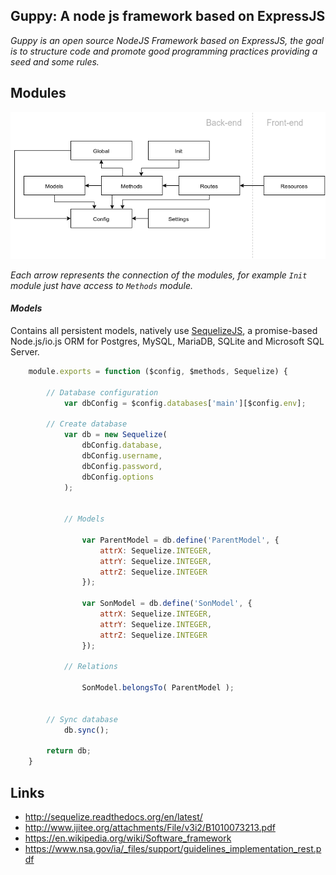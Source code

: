 Guppy: A node js framework based on ExpressJS
-----------------------------------------------------

*Guppy is an open source NodeJS Framework based on ExpressJS, the goal is to structure code and promote good programming practices providing a seed and some rules.*


## Modules

![](docs/global-structure.png)

*Each arrow represents the connection of the modules, for example `Init` module just have access to `Methods` module.*


#### *Models*

Contains all persistent models, natively use [SequelizeJS](https://github.com/sequelize/sequelize), a promise-based Node.js/io.js ORM for Postgres, MySQL, MariaDB, SQLite and Microsoft SQL Server.

```js
	module.exports = function ($config, $methods, Sequelize) {

		// Database configuration
			var dbConfig = $config.databases['main'][$config.env];

		// Create database
			var db = new Sequelize(
				dbConfig.database,
				dbConfig.username,
				dbConfig.password,
				dbConfig.options
			);


			// Models

				var ParentModel = db.define('ParentModel', {
					attrX: Sequelize.INTEGER,
					attrY: Sequelize.INTEGER,
					attrZ: Sequelize.INTEGER
				});

				var SonModel = db.define('SonModel', {
					attrX: Sequelize.INTEGER,
					attrY: Sequelize.INTEGER,
					attrZ: Sequelize.INTEGER
				});

			// Relations

				SonModel.belongsTo( ParentModel );


		// Sync database
			db.sync();

		return db;
	}
```

## Links
- http://sequelize.readthedocs.org/en/latest/
- http://www.ijitee.org/attachments/File/v3i2/B1010073213.pdf
- https://en.wikipedia.org/wiki/Software_framework
- https://www.nsa.gov/ia/_files/support/guidelines_implementation_rest.pdf